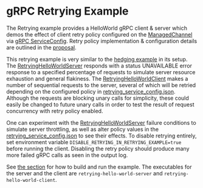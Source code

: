 gRPC Retrying Example
=====================

The Retrying example provides a HelloWorld gRPC client &
server which demos the effect of client retry policy configured on the [ManagedChannel](
https://github.com/grpc/grpc-java/blob/master/api/src/main/java/io/grpc/ManagedChannel.java) via [gRPC ServiceConfig](
https://github.com/grpc/grpc/blob/master/doc/service_config.md). Retry policy implementation &
configuration details are outlined in the [proposal](https://github.com/grpc/proposal/blob/master/A6-client-retries.md).

This retrying example is very similar to the [hedging example](https://github.com/grpc/grpc-java/tree/master/examples/src/main/java/io/grpc/examples/hedging) in its setup.
The [RetryingHelloWorldServer](src/main/java/io/grpc/examples/retrying/RetryingHelloWorldServer.java) responds with
a status UNAVAILABLE error response to a specified percentage of requests to simulate server resource exhaustion and
general flakiness. The [RetryingHelloWorldClient](src/main/java/io/grpc/examples/retrying/RetryingHelloWorldClient.java) makes
a number of sequential requests to the server, several of which will be retried depending on the configured policy in
[retrying_service_config.json](https://github.com/grpc/grpc-java/blob/master/examples/src/main/resources/io/grpc/examples/retrying/retrying_service_config.json). Although
the requests are blocking unary calls for simplicity, these could easily be changed to future unary calls in order to
test the result of request concurrency with retry policy enabled.

One can experiment with the [RetryingHelloWorldServer](src/main/java/io/grpc/examples/retrying/RetryingHelloWorldServer.java)
failure conditions to simulate server throttling, as well as alter policy values in the [retrying_service_config.json](
https://github.com/grpc/grpc-java/blob/master/examples/src/main/resources/io/grpc/examples/retrying/retrying_service_config.json) to see their effects. To disable retrying
entirely, set environment variable `DISABLE_RETRYING_IN_RETRYING_EXAMPLE=true` before running the client.
Disabling the retry policy should produce many more failed gRPC calls as seen in the output log.

See [the section](https://github.com/grpc/grpc-java/blob/master/COMPILING.md) for how to build and run the example. The
executables for the server and the client are `retrying-hello-world-server` and
`retrying-hello-world-client`.
